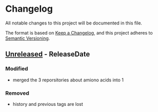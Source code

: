 # Changelog
All notable changes to this project will be documented in this file.

The format is based on [Keep a Changelog](https://keepachangelog.com/en/1.0.0/),
and this project adheres to [Semantic Versioning](https://semver.org/spec/v2.0.0.html).

<!-- next-header -->
## [Unreleased] - ReleaseDate

### Modified

- merged the 3 reporsitories about amiono acids into 1

### Removed

- history and previous tags are lost


<!-- next-url -->
[Unreleased]: https://github.com/jeanmanguy/rust-amino-acids/compare/main...HEAD